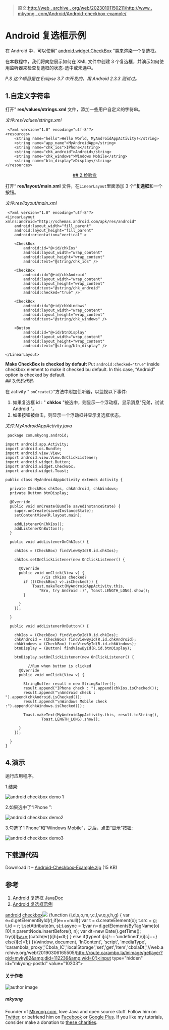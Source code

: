 > 原文:[http://web . archive . org/web/20230101150211/http://www . mkyong . com/Android/Android-checkbox-example/](http://web.archive.org/web/20230101150211/http://www.mkyong.com/android/android-checkbox-example/)

# Android 复选框示例

在 Android 中，可以使用“ [android.widget.CheckBox](http://web.archive.org/web/20190306165505/http://developer.android.com/reference/android/widget/CheckBox.html) ”类来渲染一个复选框。

在本教程中，我们将向您展示如何在 XML 文件中创建 3 个复选框，并演示如何使用监听器来检查复选框的状态-选中或未选中。

*P.S 这个项目是在 Eclipse 3.7 中开发的，用 Android 2.3.3 测试过。*

## 1.自定义字符串

打开" **res/values/strings.xml** 文件，添加一些用户自定义的字符串。

*文件:res/values/strings.xml*

```
 <?xml version="1.0" encoding="utf-8"?>
<resources>
    <string name="hello">Hello World, MyAndroidAppActivity!</string>
    <string name="app_name">MyAndroidApp</string>
    <string name="chk_ios">IPhone</string>
    <string name="chk_android">Android</string>
    <string name="chk_windows">Windows Mobile</string>
    <string name="btn_display">Display</string>
</resources> 
```

 <ins class="adsbygoogle" style="display:block; text-align:center;" data-ad-format="fluid" data-ad-layout="in-article" data-ad-client="ca-pub-2836379775501347" data-ad-slot="6894224149">## 2.检验盒

打开“ **res/layout/main.xml** 文件，在`LinearLayout`里面添加 3 个“**复选框**和一个按钮。

*文件:res/layout/main.xml*

```
 <?xml version="1.0" encoding="utf-8"?>
<LinearLayout xmlns:android="http://schemas.android.com/apk/res/android"
    android:layout_width="fill_parent"
    android:layout_height="fill_parent"
    android:orientation="vertical" >

    <CheckBox
        android:id="@+id/chkIos"
        android:layout_width="wrap_content"
        android:layout_height="wrap_content"
        android:text="@string/chk_ios" />

    <CheckBox
        android:id="@+id/chkAndroid"
        android:layout_width="wrap_content"
        android:layout_height="wrap_content"
        android:text="@string/chk_android"
        android:checked="true" />

    <CheckBox
        android:id="@+id/chkWindows"
        android:layout_width="wrap_content"
        android:layout_height="wrap_content"
        android:text="@string/chk_windows" />

    <Button
        android:id="@+id/btnDisplay"
        android:layout_width="wrap_content"
        android:layout_height="wrap_content"
        android:text="@string/btn_display" />

</LinearLayout> 
```

**Make CheckBox is checked by default**
Put `android:checked="true"` inside checkbox element to make it checked bu default. In this case, “Android” option is checked by default. <ins class="adsbygoogle" style="display:block" data-ad-client="ca-pub-2836379775501347" data-ad-slot="8821506761" data-ad-format="auto" data-ad-region="mkyongregion">## 3.代码代码

在 activity " `onCreate()`"方法中附加侦听器，以监视以下事件:

1.  如果复选框 id : " **chkIos** "被选中，则显示一个浮动框，显示消息"兄弟，试试 Android "。
2.  如果按钮被单击，则显示一个浮动框并显示复选框状态。

*文件:MyAndroidAppActivity.java*

```
 package com.mkyong.android;

import android.app.Activity;
import android.os.Bundle;
import android.view.View;
import android.view.View.OnClickListener;
import android.widget.Button;
import android.widget.CheckBox;
import android.widget.Toast;

public class MyAndroidAppActivity extends Activity {

  private CheckBox chkIos, chkAndroid, chkWindows;
  private Button btnDisplay;

  @Override
  public void onCreate(Bundle savedInstanceState) {
	super.onCreate(savedInstanceState);
	setContentView(R.layout.main);

	addListenerOnChkIos();
	addListenerOnButton();
  }

  public void addListenerOnChkIos() {

	chkIos = (CheckBox) findViewById(R.id.chkIos);

	chkIos.setOnClickListener(new OnClickListener() {

	  @Override
	  public void onClick(View v) {
                //is chkIos checked?
		if (((CheckBox) v).isChecked()) {
			Toast.makeText(MyAndroidAppActivity.this,
		 	   "Bro, try Android :)", Toast.LENGTH_LONG).show();
		}

	  }
	});

  }

  public void addListenerOnButton() {

	chkIos = (CheckBox) findViewById(R.id.chkIos);
	chkAndroid = (CheckBox) findViewById(R.id.chkAndroid);
	chkWindows = (CheckBox) findViewById(R.id.chkWindows);
	btnDisplay = (Button) findViewById(R.id.btnDisplay);

	btnDisplay.setOnClickListener(new OnClickListener() {

          //Run when button is clicked
	  @Override
	  public void onClick(View v) {

		StringBuffer result = new StringBuffer();
		result.append("IPhone check : ").append(chkIos.isChecked());
		result.append("\nAndroid check : ").append(chkAndroid.isChecked());
		result.append("\nWindows Mobile check :").append(chkWindows.isChecked());

		Toast.makeText(MyAndroidAppActivity.this, result.toString(),
				Toast.LENGTH_LONG).show();

	  }
	});

  }
} 
```

## 4.演示

运行应用程序。

1.结果:

![android checkbox demo 1](../Images/770bf47c609f2e05bae71b1cd664dff8.png "android-checkbox-demo1")

2.如果选中了“IPhone ”:

![android checkbox demo2 ](../Images/957b72b89f58deb56ee68552c8336933.png "android-checkbox-demo2")

3.勾选了“IPhone”和“Windows Mobile”，之后，点击“显示”按钮:

![android checkbox demo3](../Images/074d50d24297c31440d3b3d3f723cfd4.png "android-checkbox-demo3")

## 下载源代码

Download it – [Android-Checkbox-Example.zip](http://web.archive.org/web/20190306165505/http://www.mkyong.com/wp-content/uploads/2011/11/Android-Checkbox-Example.zip) (15 KB)

## 参考

1.  [Android 复选框 JavaDoc](http://web.archive.org/web/20190306165505/http://developer.android.com/reference/android/widget/CheckBox.html)
2.  [Android 复选框示例](http://web.archive.org/web/20190306165505/http://developer.android.com/resources/tutorials/views/hello-formstuff.html#Checkbox)

[android](http://web.archive.org/web/20190306165505/http://www.mkyong.com/tag/android/) [checkbox](http://web.archive.org/web/20190306165505/http://www.mkyong.com/tag/checkbox/)</ins></ins>![](../Images/cacface7d347898fa4b911eb0590673f.png) (function (i,d,s,o,m,r,c,l,w,q,y,h,g) { var e=d.getElementById(r);if(e===null){ var t = d.createElement(o); t.src = g; t.id = r; t.setAttribute(m, s);t.async = 1;var n=d.getElementsByTagName(o)[0];n.parentNode.insertBefore(t, n); var dt=new Date().getTime(); try{i[l][w+y](h,i[l][q+y](h)+'&amp;'+dt);}catch(er){i[h]=dt;} } else if(typeof i[c]!=='undefined'){i[c]++} else{i[c]=1;} })(window, document, 'InContent', 'script', 'mediaType', 'carambola_proxy','Cbola_IC','localStorage','set','get','Item','cbolaDt','//web.archive.org/web/20190306165505/http://route.carambo.la/inimage/getlayer?pid=myky82&amp;did=112239&amp;wid=0')<input type="hidden" id="mkyong-postId" value="10203">

#### 关于作者

![author image](../Images/713318d262bb5d0d7cc477d07e3f90ea.png)

##### mkyong

Founder of [Mkyong.com](http://web.archive.org/web/20190306165505/http://mkyong.com/), love Java and open source stuff. Follow him on [Twitter](http://web.archive.org/web/20190306165505/https://twitter.com/mkyong), or befriend him on [Facebook](http://web.archive.org/web/20190306165505/http://www.facebook.com/java.tutorial) or [Google Plus](http://web.archive.org/web/20190306165505/https://plus.google.com/110948163568945735692?rel=author). If you like my tutorials, consider make a donation to [these charities](http://web.archive.org/web/20190306165505/http://www.mkyong.com/blog/donate-to-charity/).